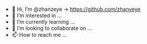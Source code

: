 - 👋 Hi, I’m @zhanzeye -> https://github.com/zhanyeye
- 👀 I’m interested in ...
- 🌱 I’m currently learning ...
- 💞️ I’m looking to collaborate on ...
- 📫 How to reach me ...

<!---
zhanyeyeTest/zhanyeyeTest is a ✨ special ✨ repository because its `README.md` (this file) appears on your GitHub profile.
You can click the Preview link to take a look at your changes.
--->

